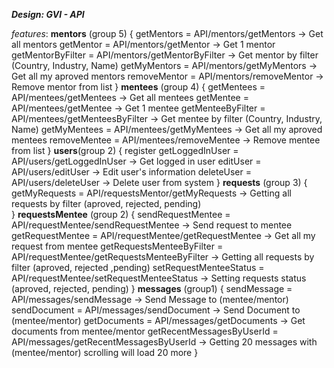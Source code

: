 ***Design: GVI - API***

*features*: 
    __mentors__ (group 5)
    {
        getMentors = API/mentors/getMentors                                             -> Get all mentors
        getMentor = API/mentors/getMentor                                               -> Get 1 mentor
        getMentorByFilter = API/mentors/getMentorByFilter                               -> Get mentor by filter (Country, Industry, Name)
        getMyMentors = API/mentors/getMyMentors                                         -> Get all my aproved mentors
        removeMentor = API/mentors/removeMentor                                         -> Remove mentor from list
    }
    __mentees__ (group 4)
    {
        getMentees = API/mentees/getMentees                                             -> Get all mentees
        getMentee = API/mentees/getMentee                                               -> Get 1 mentee
        getMenteeByFilter = API/mentees/getMenteesByFilter                              -> Get mentee by filter (Country, Industry, Name)
        getMyMentees = API/mentees/getMyMentees                                         -> Get all my aproved mentees
        removeMentee = API/mentees/removeMentee                                         -> Remove mentee from list
    }
    __users__(group 2)
    {
        register
        getLoggedInUser = API/users/getLoggedInUser                                     -> Get logged in user
        editUser = API/users/editUser                                                   -> Edit user's information
        deleteUser = API/users/deleteUser                                               -> Delete user from system
    }
    __requests__ (group 3)
    {
        <!-- sendRequestMentor = API/requestsMentor/sendRequestMentor                        -> Send request to mentor 
        getRequestsMentor = API/requestsMentor/getRequestsMentor                        -> Get all my requests from mentor -->
        getMyRequests = API/requestsMentor/getMyRequests        -> Getting all requests by filter (aproved, rejected, pending)    
        <!-- setRequestMentorStatus = API/requestsMentor/setRequestMentorStatus              -> Setting request status (aproved, reqjected, pending) -->
    }
    __requestsMentee__ (group 2)
    {
        sendRequestMentee = API/requestMentee/sendRequestMentee                         -> Send request to mentee
        getRequestMentee = API/requestMentee/getRequestMentee                           -> Get all my request from mentee
        getRequestsMenteeByFilter = API/requestMentee/getRequestsMenteeByFilter         -> Getting all requests by filter (aproved, rejected ,pending)
        setRequestMenteeStatus = API/requestMentee/setRequestMenteeStatus               -> Setting requests status (aproved, rejected, pending)
    }
    __messages__ (group1)
    {
        sendMessage = API/messages/sendMessage                                          -> Send Message to (mentee/mentor)
        sendDocument = API/messages/sendDocument                                        -> Send Document to (mentee/mentor)
        getDocuments = API/messages/getDocuments                                        -> Get documents from mentee/mentor
        getRecentMessagesByUserId = API/messages/getRecentMessagesByUserId              -> Getting 20 messages with (mentee/mentor) scrolling will load 20 more
    }

